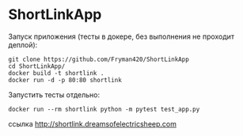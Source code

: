 # ShortLinkApp

Запуск приложения (тесты в докере, без выполнения не проходит деплой):

```
git clone https://github.com/Fryman420/ShortLinkApp
cd ShortLinkApp/
docker build -t shortlink .
docker run -d -p 80:80 shortlink 
```
Запустить тесты отдельно:
```
docker run --rm shortlink python -m pytest test_app.py
```
ссылка http://shortlink.dreamsofelectricsheep.com
